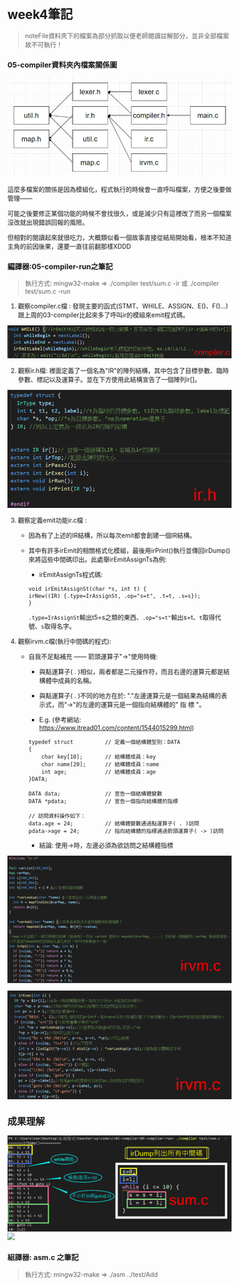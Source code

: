 # week4筆記

> noteFile資料夾下的檔案為部分抓取以便老師閱讀註解部分，並非全部檔案故不可執行！

### 05-compiler資料夾內檔案關係圖

![](https://github.com/ayd0122344/sp108b/blob/master/week4/Image/compilerChart.jpg)

這麼多檔案的關係是因為模組化，程式執行的時候會一直呼叫檔案，方便之後要做管理——

可能之後要修正某個功能的時候不會找很久，或是減少只有這裡改了而另一個檔案沒改就出現錯誤回報的風險。

但相對的閱讀起來就很吃力，大概類似看一個故事直接從結局開始看，根本不知道主角的前因後果，還要一直往前翻那樣XDDD

### 編譯器:05-compiler-run之筆記

> 執行方式: mingw32-make => ./compiler test/sum.c -ir 或 ./compiler test/sum.c -run

1. 觀察compiler.c檔 : 發現主要的函式(STMT、WHILE、ASSIGN、E()、F()...)跟上周的03-compiler比起來多了呼叫ir的模組來emit程式碼。

![](https://github.com/ayd0122344/sp108b/blob/master/week4/Image/compiler.png)

2. 觀察ir.h檔: 裡面定義了一個名為"IR"的陣列結構，其中包含了目標參數、臨時參數、標記以及運算子。並在下方使用此結構宣告了一個陣列ir[]。

![](https://github.com/ayd0122344/sp108b/blob/master/week4/Image/ir.png)

3. 觀察定義emit功能ir.c檔 : 

    * 因為有了上述的IR結構，所以每次emit都會創建一個IR結構。

    * 其中有許多irEmit的相關格式化模組，最後用irPrint()執行並傳回irDump()來將這些中間碼印出。此處舉irEmitAssignTs為例: 

        * irEmitAssignTs程式碼: 
        ```
        void irEmitAssignSt(char *s, int t) {
        irNew((IR) {.type=IrAssignSt, .op="s=t", .t=t, .s=s});
        }
        ```

        `.type=IrAssignSt`輸出t5=s之類的東西、`.op="s=t"`輸出s=t、`t`取得代號、`s`取得名字。

4. 觀察irvm.c檔(執行中間碼的程式): 

    * 自我不足點補充 —— 箭頭運算子"->"使用時機:
        
        * 與點運算子( . )相似，兩者都是二元操作符，而且右邊的運算元都是結構體中成員的名稱。

        * 與點運算子( . )不同的地方在於: "."左邊運算元是一個結果為結構的表示式，而"->"的左邊的運算元是一個指向結構體的" 指  標 "。

        * E.g. (參考網站: https://www.itread01.com/content/1544015299.html)

        ```
        typedef struct          // 定義一個結構體型別：DATA
        {
            char key[10];       // 結構體成員：key
            char name[20];      // 結構體成員：name
            int age;            // 結構體成員：age
        }DATA;
            
        DATA data;              // 宣告一個結構體變數
        DATA *pdata;            // 宣告一個指向結構體的指標
            
        // 訪問資料操作如下：
        data.age = 24;          // 結構體變數通過點運算子( . )訪問
        pdata->age = 24;        // 指向結構體的指標通過箭頭運算子( -> )訪問

        ```

        * 結論: 使用->時，左邊必須為欲訪問之結構體指標
        
![](https://github.com/ayd0122344/sp108b/blob/master/week4/Image/irvm1.png)

![](https://github.com/ayd0122344/sp108b/blob/master/week4/Image/irvm2.png)

## 成果理解

![](https://github.com/ayd0122344/sp108b/blob/master/week4/Image/irDump%E7%90%86%E8%A7%A3.png)
![](https://github.com/ayd0122344/sp108b/blob/master/week4/Image/irR%E7%90%86%E8%A7%A3.png)

### 組譯器: asm.c 之筆記

> 執行方式: mingw32-make => ./asm ../test/Add




